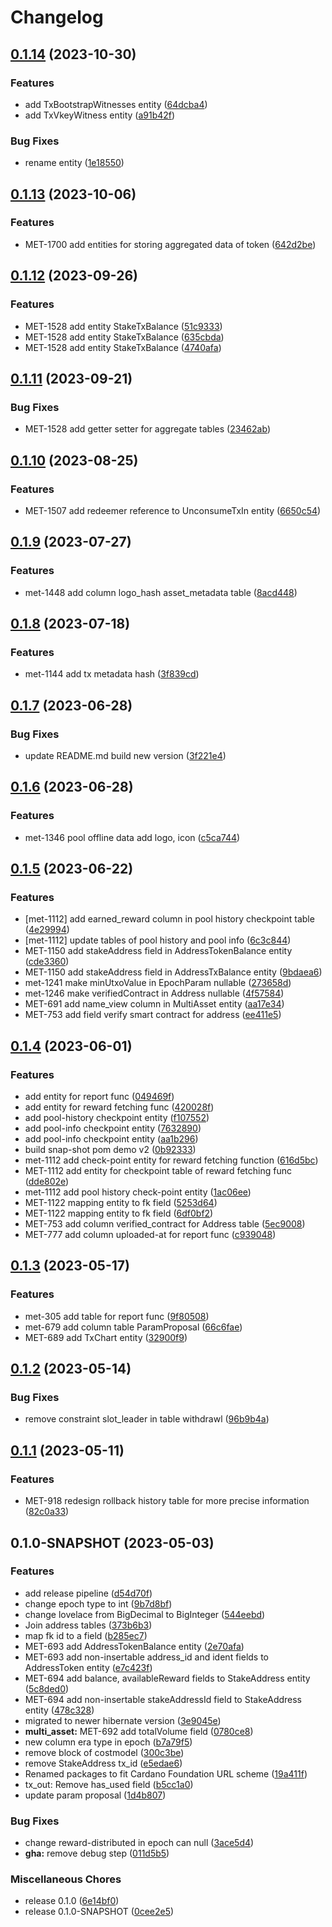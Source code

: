 # Changelog

## [0.1.14](https://github.com/cardano-foundation/cf-java-cardano-common-explorer/compare/v0.1.13...v0.1.14) (2023-10-30)


### Features

* add TxBootstrapWitnesses entity ([64dcba4](https://github.com/cardano-foundation/cf-java-cardano-common-explorer/commit/64dcba4f15f687ab00a02d4fb425a4a8b66cb6b3))
* add TxVkeyWitness entity ([a91b42f](https://github.com/cardano-foundation/cf-java-cardano-common-explorer/commit/a91b42faa659f1bd28f4b998c5bf34b78cbcb869))


### Bug Fixes

* rename entity ([1e18550](https://github.com/cardano-foundation/cf-java-cardano-common-explorer/commit/1e185502ad99c264c6f4caaa2d4ece9af4870b4a))

## [0.1.13](https://github.com/cardano-foundation/cf-java-cardano-common-explorer/compare/v0.1.12...v0.1.13) (2023-10-06)


### Features

* MET-1700 add entities for storing aggregated data of token ([642d2be](https://github.com/cardano-foundation/cf-java-cardano-common-explorer/commit/642d2befc6e7c02f8cfbc892d2598b8e9f87ed93))

## [0.1.12](https://github.com/cardano-foundation/cf-java-cardano-common-explorer/compare/v0.1.11...v0.1.12) (2023-09-26)


### Features

* MET-1528 add entity StakeTxBalance ([51c9333](https://github.com/cardano-foundation/cf-java-cardano-common-explorer/commit/51c93336a25b233a6941574a0c1c31c7dd221c75))
* MET-1528 add entity StakeTxBalance ([635cbda](https://github.com/cardano-foundation/cf-java-cardano-common-explorer/commit/635cbda36d38aefe06060eb7451ba27d2cbd497d))
* MET-1528 add entity StakeTxBalance ([4740afa](https://github.com/cardano-foundation/cf-java-cardano-common-explorer/commit/4740afa4fd3d331e702ae20c3712d4497ca599ec))

## [0.1.11](https://github.com/cardano-foundation/cf-java-cardano-common-explorer/compare/v0.1.10...v0.1.11) (2023-09-21)


### Bug Fixes

* MET-1528 add getter setter for aggregate tables ([23462ab](https://github.com/cardano-foundation/cf-java-cardano-common-explorer/commit/23462abd1e84a1b0dec7f5157d3518dd4bfc208d))

## [0.1.10](https://github.com/cardano-foundation/cf-java-cardano-common-explorer/compare/v0.1.9...v0.1.10) (2023-08-25)


### Features

* MET-1507 add redeemer reference to UnconsumeTxIn entity ([6650c54](https://github.com/cardano-foundation/cf-java-cardano-common-explorer/commit/6650c54fe07be94996f25f362e265c0361d554f5))

## [0.1.9](https://github.com/cardano-foundation/cf-java-cardano-common-explorer/compare/v0.1.8...v0.1.9) (2023-07-27)


### Features

* met-1448 add column logo_hash asset_metadata table ([8acd448](https://github.com/cardano-foundation/cf-java-cardano-common-explorer/commit/8acd448bb01d680fe1396182ccdc583dfd652f5e))

## [0.1.8](https://github.com/cardano-foundation/cf-java-cardano-common-explorer/compare/v0.1.7...v0.1.8) (2023-07-18)


### Features

* met-1144 add tx metadata hash ([3f839cd](https://github.com/cardano-foundation/cf-java-cardano-common-explorer/commit/3f839cd6d43781beac82229205cfc1bec8048e1e))

## [0.1.7](https://github.com/cardano-foundation/cf-java-cardano-common-explorer/compare/v0.1.6...v0.1.7) (2023-06-28)


### Bug Fixes

* update README.md build new version ([3f221e4](https://github.com/cardano-foundation/cf-java-cardano-common-explorer/commit/3f221e4a31e5f3ccba78747fc373a88524b5861d))

## [0.1.6](https://github.com/cardano-foundation/cf-java-cardano-common-explorer/compare/v0.1.5...v0.1.6) (2023-06-28)


### Features

* met-1346 pool offline data add logo, icon ([c5ca744](https://github.com/cardano-foundation/cf-java-cardano-common-explorer/commit/c5ca744261a604523ad0551dd44c77d4b19dbfe7))

## [0.1.5](https://github.com/cardano-foundation/cf-java-cardano-common-explorer/compare/v0.1.4...v0.1.5) (2023-06-22)


### Features

* [met-1112] add earned_reward column in pool history checkpoint table ([4e29994](https://github.com/cardano-foundation/cf-java-cardano-common-explorer/commit/4e299945f97b781575f7bcefd78b15da32c8d090))
* [met-1112] update tables of pool history and pool info ([6c3c844](https://github.com/cardano-foundation/cf-java-cardano-common-explorer/commit/6c3c84444dba8c2a23d23dbe697bf64b7bf706fc))
* MET-1150 add stakeAddress field in AddressTokenBalance entity ([cde3360](https://github.com/cardano-foundation/cf-java-cardano-common-explorer/commit/cde33601873fcfd1cc59e1a1c2a5de5eb4ad50fc))
* MET-1150 add stakeAddress field in AddressTxBalance entity ([9bdaea6](https://github.com/cardano-foundation/cf-java-cardano-common-explorer/commit/9bdaea6c98a73f6d32f593adaef539ec1ae7d533))
* met-1241 make minUtxoValue in EpochParam nullable ([273658d](https://github.com/cardano-foundation/cf-java-cardano-common-explorer/commit/273658d657545a1ed2de8d3cb07822fed7df895b))
* met-1246 make verifiedContract in Address nullable ([4f57584](https://github.com/cardano-foundation/cf-java-cardano-common-explorer/commit/4f5758423ac8dbaa2b12d09cb817179736f6c035))
* MET-691 add name_view column in MultiAsset entity ([aa17e34](https://github.com/cardano-foundation/cf-java-cardano-common-explorer/commit/aa17e3497ddca86c92c2289bd44f2961888d2ef4))
* MET-753 add field verify smart contract for address ([ee411e5](https://github.com/cardano-foundation/cf-java-cardano-common-explorer/commit/ee411e53a72b16d4fd8095977ac776fe7ae6f974))

## [0.1.4](https://github.com/cardano-foundation/cf-java-cardano-common-explorer/compare/v0.1.3...v0.1.4) (2023-06-01)


### Features

* add entity for report func ([049469f](https://github.com/cardano-foundation/cf-java-cardano-common-explorer/commit/049469f624375f4694a968ffe58aa1507b90f20e))
* add entity for reward fetching func ([420028f](https://github.com/cardano-foundation/cf-java-cardano-common-explorer/commit/420028f9ac131eaef761fcb873aae2e746bdd6e3))
* add pool-history checkpoint entity ([f107552](https://github.com/cardano-foundation/cf-java-cardano-common-explorer/commit/f1075524aac6817dd6ed5fba0b1fde956b43bc3d))
* add pool-info checkpoint entity ([7632890](https://github.com/cardano-foundation/cf-java-cardano-common-explorer/commit/7632890a59afda03f12bce9d7ac3ff0a15df98e9))
* add pool-info checkpoint entity ([aa1b296](https://github.com/cardano-foundation/cf-java-cardano-common-explorer/commit/aa1b296ae1e05f0a3635b8bae6014aee6de4896b))
* build snap-shot pom demo v2 ([0b92333](https://github.com/cardano-foundation/cf-java-cardano-common-explorer/commit/0b92333971fbe2ebb5925fedf5f2d179d5fad808))
* met-1112 add check-point entity for reward fetching function ([616d5bc](https://github.com/cardano-foundation/cf-java-cardano-common-explorer/commit/616d5bce0294b79e8e60aec14b354dab8be5b09d))
* MET-1112 add entity for checkpoint table of reward fetching func ([dde802e](https://github.com/cardano-foundation/cf-java-cardano-common-explorer/commit/dde802e677d838c392c17720eaeeb58ec50a34e4))
* met-1112 add pool history check-point entity ([1ac06ee](https://github.com/cardano-foundation/cf-java-cardano-common-explorer/commit/1ac06ee4fc44de119245765df0553b180f856961))
* MET-1122 mapping entity to fk field ([5253d64](https://github.com/cardano-foundation/cf-java-cardano-common-explorer/commit/5253d641c9d5ea2b1e1892627a717ac285113696))
* MET-1122 mapping entity to fk field ([6df0bf2](https://github.com/cardano-foundation/cf-java-cardano-common-explorer/commit/6df0bf2efb4772cb9e9c126fe0b159ae1ef6c6e2))
* MET-753 add column verified_contract for Address table ([5ec9008](https://github.com/cardano-foundation/cf-java-cardano-common-explorer/commit/5ec9008a755321b0bb3ee0d4ae1bf2a105d27abc))
* MET-777 add column uploaded-at for report func ([c939048](https://github.com/cardano-foundation/cf-java-cardano-common-explorer/commit/c939048d83814d0efb7e984128675b1ed84f7618))

## [0.1.3](https://github.com/cardano-foundation/cf-java-cardano-common-explorer/compare/v0.1.2...v0.1.3) (2023-05-17)


### Features

* met-305 add table for report func ([9f80508](https://github.com/cardano-foundation/cf-java-cardano-common-explorer/commit/9f80508439446b70945905a9843197261509eebc))
* met-679 add column table ParamProposal ([66c6fae](https://github.com/cardano-foundation/cf-java-cardano-common-explorer/commit/66c6fae11b8dad1c43759f88e8645e9c1006fa30))
* MET-689 add TxChart entity ([32900f9](https://github.com/cardano-foundation/cf-java-cardano-common-explorer/commit/32900f9c0ae94133ed2138a898a5fb90468ffd68))

## [0.1.2](https://github.com/cardano-foundation/cf-java-cardano-common-explorer/compare/v0.1.1...v0.1.2) (2023-05-14)


### Bug Fixes

* remove constraint slot_leader in table withdrawl ([96b9b4a](https://github.com/cardano-foundation/cf-java-cardano-common-explorer/commit/96b9b4ac6061853f8a9112282f0555110800e79c))

## [0.1.1](https://github.com/cardano-foundation/cf-java-cardano-common-explorer/compare/v0.1.0...v0.1.1) (2023-05-11)


### Features

* MET-918 redesign rollback history table for more precise information ([82c0a33](https://github.com/cardano-foundation/cf-java-cardano-common-explorer/commit/82c0a3365a79d6b0c9b72ab5504d55b149ab0684))

## 0.1.0-SNAPSHOT (2023-05-03)


### Features

* add release pipeline ([d54d70f](https://github.com/cardano-foundation/cf-java-cardano-common-explorer/commit/d54d70f0a87c86ccac28dd49fc605687cf4051a2))
* change epoch type to int ([9b7d8bf](https://github.com/cardano-foundation/cf-java-cardano-common-explorer/commit/9b7d8bf95851128aa117f22ba07682eba4b8c367))
* change lovelace from BigDecimal to BigInteger ([544eebd](https://github.com/cardano-foundation/cf-java-cardano-common-explorer/commit/544eebd8c4a10890031942658ed4729e8d90e81f))
* Join address tables ([373b6b3](https://github.com/cardano-foundation/cf-java-cardano-common-explorer/commit/373b6b304aa82e2e077e28e0d05c547154b4b579))
* map fk id to a field ([b285ec7](https://github.com/cardano-foundation/cf-java-cardano-common-explorer/commit/b285ec7ffa1e0f9279aaa2e7fbce42a5d8c2e4d3))
* MET-693 add AddressTokenBalance entity ([2e70afa](https://github.com/cardano-foundation/cf-java-cardano-common-explorer/commit/2e70afa298e4bbdd07a3081fbc24332dc6cbb13c))
* MET-693 add non-insertable address_id and ident fields to AddressToken entity ([e7c423f](https://github.com/cardano-foundation/cf-java-cardano-common-explorer/commit/e7c423ff71b0e7907454e8938092d76dc31e1b73))
* MET-694 add balance, availableReward fields to StakeAddress entity ([5c8ded0](https://github.com/cardano-foundation/cf-java-cardano-common-explorer/commit/5c8ded024fdf7719395d27370a21ceb24fa2068d))
* MET-694 add non-insertable stakeAddressId field to StakeAddress entity ([478c328](https://github.com/cardano-foundation/cf-java-cardano-common-explorer/commit/478c3280d326d0fcfe50fcb6517bd48b6e51bc1b))
* migrated to newer hibernate version ([3e9045e](https://github.com/cardano-foundation/cf-java-cardano-common-explorer/commit/3e9045e15829625fb29a0bbf10a3eb183b90e67a))
* **multi_asset:** MET-692 add totalVolume field ([0780ce8](https://github.com/cardano-foundation/cf-java-cardano-common-explorer/commit/0780ce8eb09db47203f9876480fc29e89290689b))
* new column era type in epoch ([b7a79f5](https://github.com/cardano-foundation/cf-java-cardano-common-explorer/commit/b7a79f50b00652d5a952adc478b9ad26eb49d6dc))
* remove block of costmodel ([300c3be](https://github.com/cardano-foundation/cf-java-cardano-common-explorer/commit/300c3be8149776413eaa5e50ac3424728bcfa6af))
* remove StakeAddress tx_id ([e5edae6](https://github.com/cardano-foundation/cf-java-cardano-common-explorer/commit/e5edae67d08ace38d706e66a520d62f9344e32e4))
* Renamed packages to fit Cardano Foundation URL scheme ([19a411f](https://github.com/cardano-foundation/cf-java-cardano-common-explorer/commit/19a411fe95b13dd3c5d246bb83f04c61e5ef54d0))
* tx_out: Remove has_used field ([b5cc1a0](https://github.com/cardano-foundation/cf-java-cardano-common-explorer/commit/b5cc1a049bf9a75fd589406cbbdf67bafe9c9ad7))
* update param proposal ([1d4b807](https://github.com/cardano-foundation/cf-java-cardano-common-explorer/commit/1d4b807fe1aee1b22a7013044a40e6877e3f7f9c))


### Bug Fixes

* change reward-distributed in epoch can null ([3ace5d4](https://github.com/cardano-foundation/cf-java-cardano-common-explorer/commit/3ace5d47be1b224b43a9d78aafcf5a25aae43c43))
* **gha:** remove debug step ([011d5b5](https://github.com/cardano-foundation/cf-java-cardano-common-explorer/commit/011d5b5e516c9dea034a66abdbcd7182b49345e4))


### Miscellaneous Chores

* release 0.1.0 ([6e14bf0](https://github.com/cardano-foundation/cf-java-cardano-common-explorer/commit/6e14bf0c94658f30283582b58d8c65a360722e9f))
* release 0.1.0-SNAPSHOT ([0cee2e5](https://github.com/cardano-foundation/cf-java-cardano-common-explorer/commit/0cee2e53e4ce3dcd47bb4d15ef3b79bc47a0e749))
